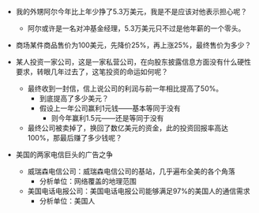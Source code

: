 


* 我的外甥阿尔今年比上年少挣了5.3万美元，我是不是应该对他表示担心呢？
    * 阿尔或许是一名对冲基金经理，5.3万美元只不过是他年薪的一个零头。
    
* 商场某件商品售价为100美元，先降价25%，再上涨25%，最终售价为多少？


* 某人投资一家公司，这是一家私营公司，在向股东披露信息方面没有什么硬性要求，转眼几年过去了，这笔投资的命运如何呢？
    * 最终收到一封信，信上说公司的利润与前一年相比提高了50%。
        * 到底提高了多少美元？
        * 假设上一年公司赢利1元钱——基本等同于没有
            * 则今年赢利1.5元——还是等同于没有
    * 最终公司被卖掉了，换回了数亿美元的资金，此的投资回报率高达100%，那最后赚了多少钱呢？
        
        
* 美国的两家电信巨头的广告之争
    * 威瑞森电信公司：威瑞森电信公司的基站，几乎遍布全美的各个角落
        * 分析单位：网络覆盖的地理范围
    * 美国电话电报公司：美国电话电报公司能够满足97%的美国人的通信需求
        * 分析单位：美国人